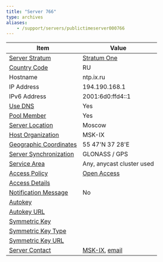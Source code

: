 ```yaml
---
title: "Server 766"
type: archives
aliases:
    - /support/servers/publictimeserver000766
---
```


| Item | Value |
| ----- | ----- |
| [Server Stratum](/support/servers/serverstratum) | [Stratum One](/support/servers/stratumonetimeservers) |
| [Country Code](/support/servers/countrycode) | RU |
| Hostname |  ntp.ix.ru |
| IP Address |  194.190.168.1 |
| IPv6 Address |  2001:6d0:ffd4::1 |
| [Use DNS](/support/servers/usedns) | Yes |
| [Pool Member](/support/servers/poolmember) | Yes |
| [Server Location](/support/servers/serverlocation) | Moscow |
| [Host Organization](/support/servers/hostorganization) |  MSK-IX |
| [ Geographic Coordinates](/support/servers/geographiccoordinates) |  55 47'N 37 28'E |
| [Server Synchronization](/support/servers/serversynchronization) |  GLONASS / GPS  |
| [Service Area](/support/servers/servicearea) |  Any, anycast cluster used  |
| [Access Policy](/support/servers/accesspolicy) | [Open Access](/support/servers/openaccess) |
| [Access Details](/support/servers/accessdetails) |  |
| [Notification Message](/support/servers/notificationmessage) | No |
| [Autokey](/support/servers/autokey) |  |
| [Autokey URL](/support/servers/autokeyurl) | |
| [Symmetric Key](/support/servers/symmetrickey) |  |
| [Symmetric Key Type](/support/servers/symmetrickeytype) | |
| [Symmetric Key URL](/support/servers/symmetrickeyurl) | |
| [Server Contact](/support/servers/servercontact) | [MSK-IX](https://www.msk-ix.ru), [email](mailto:noc@ix.ru) |